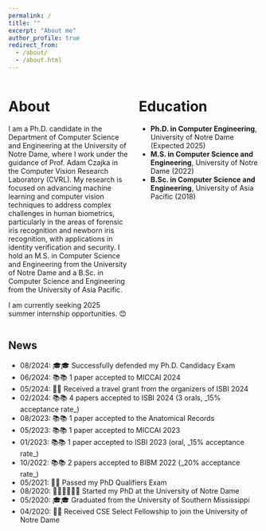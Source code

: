 ```yaml
---
permalink: /
title: ""
excerpt: "About me"
author_profile: true
redirect_from: 
  - /about/
  - /about.html
---
```


<div style="display: flex; justify-content: space-between;">
  <div style="flex: 1; padding-right: 20px;">
    <h1>About</h1>
    <p>
      I am a Ph.D. candidate in the Department of Computer Science and Engineering at the University of Notre Dame, where I work under the guidance of Prof. Adam Czajka in the Computer Vision Research Laboratory (CVRL). My research is focused on advancing machine learning and computer vision techniques to address complex challenges in human biometrics, particularly in the areas of forensic iris recognition and newborn iris recognition, with applications in identity verification and security. I hold an M.S. in Computer Science and Engineering from the University of Notre Dame and a B.Sc. in Computer Science and Engineering from the University of Asia Pacific.
    </p>
    <p>
      I am currently seeking 2025 summer internship opportunities. 😊
    </p>
  </div>
  
  <div style="flex: 1;">
    <h1>Education</h1>
    <ul>
      <li><strong>Ph.D. in Computer Engineering</strong>, University of Notre Dame (Expected 2025)</li>
      <li><strong>M.S. in Computer Science and Engineering</strong>, University of Notre Dame (2022)</li>
      <li><strong>B.Sc. in Computer Science and Engineering</strong>, University of Asia Pacific (2018)</li>
    </ul>
  </div>
</div>

<h2>News</h2>
<ul>
  <li>08/2024: 🎓🎓 Successfully defended my Ph.D. Candidacy Exam</li>
  <li>06/2024: 📚📚 1 paper accepted to MICCAI 2024</li>
  <li>05/2024: 🎉🎉 Received a travel grant from the organizers of ISBI 2024</li>
  <li>02/2024: 📚📚 4 papers accepted to ISBI 2024 (3 orals, _15% acceptance rate_)</li>
  <li>08/2023: 📚📚 1 paper accepted to the Anatomical Records</li>
  <li>05/2023: 📚📚 1 paper accepted to MICCAI 2023</li>
  <li>01/2023: 📚📚 1 paper accepted to ISBI 2023 (oral, _15% acceptance rate_)</li>
  <li>10/2022: 📚📚 2 papers accepted to BIBM 2022 (_20% acceptance rate_)</li>
  <li>05/2021: 🎉🎉 Passed my PhD Qualifiers Exam</li>
  <li>08/2020: 🧑🏻‍🏫🧑🏻‍🏫 Started my PhD at the University of Notre Dame</li>
  <li>05/2020: 🎓🎓 Graduated from the University of Southern Mississippi</li>
  <li>04/2020: 🎉🎉 Received CSE Select Fellowship to join the University of Notre Dame</li>
</ul>

